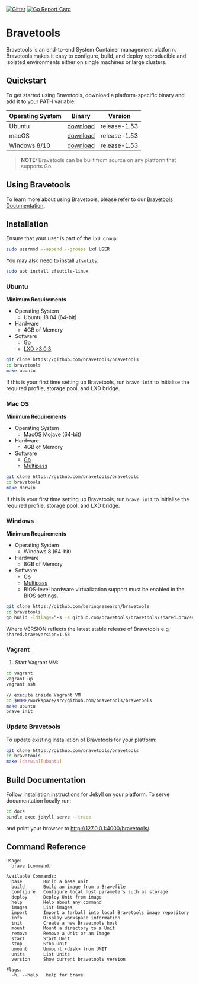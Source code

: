 [![Gitter](https://badges.gitter.im/bravetools/community.svg)](https://gitter.im/bravetools/community?utm_source=badge&utm_medium=badge&utm_campaign=pr-badge) [![Go Report Card](https://goreportcard.com/badge/github.com/bravetools/bravetools)](https://goreportcard.com/report/github.com/bravetools/bravetools)

# Bravetools
Bravetools is an end-to-end System Container management platform. Bravetools makes it easy to configure, build, and deploy reproducible and isolated environments either on single machines or large clusters.

## Quickstart

To get started using Bravetools, download a platform-specific binary and add it to your PATH variable:

| Operating System | Binary | Version |
|------------------|--------|---------|
| Ubuntu           | [download](https://github.com/bravetools/bravetools/releases/download/1.53/brave-release-1.53-ubuntu) | release-1.53 |
| macOS            | [download](https://github.com/bravetools/bravetools/releases/download/1.53/brave-release-1.53-darwin) | release-1.53 |
| Windows 8/10     | [download](https://github.com/bravetools/bravetools/releases/download/1.53/brave-release-1.53-win.exe)  | release-1.53 |

> **NOTE:** Bravetools can be built from source on any platform that supports Go.

## Using Bravetools

To learn more about using Bravetools, please refer to our [Bravetools Documentation](https://bravetools.github.io/bravetools/).

## Installation

Ensure that your user is part of the `lxd group`:
```bash
sudo usermod --append --groups lxd USER
```

You may also need to install `zfsutils`:
```bash
sudo apt install zfsutils-linux
```

### Ubuntu

**Minimum Requirements**
* Operating System
  * Ubuntu 18.04 (64-bit)
* Hardware
  * 4GB of Memory
* Software
  * [Go](https://golang.org/)
  * [LXD >3.0.3](https://linuxcontainers.org/lxd/getting-started-cli/)

```bash
git clone https://github.com/bravetools/bravetools
cd bravetools
make ubuntu
```

If this is your first time setting up Bravetools, run `brave init` to initialise the required profile, storage pool, and LXD bridge.

### Mac OS

**Minimum Requirements**
* Operating System
  * MacOS Mojave (64-bit)
* Hardware
  * 4GB of Memory
* Software
  * [Go](https://golang.org/)
  * [Multipass](https://multipass.run/)

```bash
git clone https://github.com/bravetools/bravetools
cd bravetools
make darwin
```

If this is your first time setting up Bravetools, run `brave init` to initialise the required profile, storage pool, and LXD bridge.


### Windows

**Minimum Requirements**
* Operating System
  * Windows 8 (64-bit)
* Hardware
  * 8GB of Memory
* Software
  * [Go](https://golang.org/)
  * [Multipass](https://multipass.run/)
  * BIOS-level hardware virtualization support must be enabled in the BIOS settings.

```bash
git clone https://github.com/beringresearch/bravetools
cd bravetools
go build -ldflags=“-s -X github.com/bravetools/bravetools/shared.braveVersion=VERSION” -o brave.exe
```

Where VERSION reflects the latest stable release of Bravetools e.g `shared.braveVersion=1.53`

### Vagrant

1. Start Vagrant VM:

```bash
cd vagrant
vagrant up
vagrant ssh

// execute inside Vagrant VM
cd $HOME/workspace/src/github.com/bravetools/bravetools
make ubuntu
brave init
```

### Update Bravetools

To update existing installation of Bravetools for your platform:

```bash
git clone https://github.com/bravetools/bravetools
cd bravetools
make [darwin][ubuntu]
```

## Build Documentation

Follow installation instructions for [Jekyll](https://jekyllrb.com/) on your platform.
To serve documentation locally run:

```bash
cd docs
bundle exec jekyll serve --trace
```

and point your browser to http://127.0.0.1:4000/bravetools/.


## Command Reference

```
Usage:
  brave [command]

Available Commands:
  base        Build a base unit
  build       Build an image from a Bravefile
  configure   Configure local host parameters such as storage
  deploy      Deploy Unit from image
  help        Help about any command
  images      List images
  import      Import a tarball into local Bravetools image repository
  info        Display workspace information
  init        Create a new Bravetools host
  mount       Mount a directory to a Unit
  remove      Remove a Unit or an Image
  start       Start Unit
  stop        Stop Unit
  umount      Unmount <disk> from UNIT
  units       List Units
  version     Show current bravetools version

Flags:
  -h, --help   help for brave
```